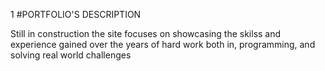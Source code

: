 1 #PORTFOLIO'S DESCRIPTION

Still in construction 
the site focuses on showcasing the skilss and experience gained over the years of hard work both in,
programming,
and solving real world challenges 

